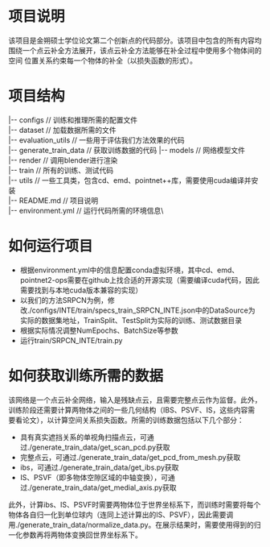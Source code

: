 # 项目说明

该项目是金朔硕士学位论文第二个创新点的代码部分。该项目中包含的所有内容均围绕一个点云补全方法展开，该点云补全方法能够在补全过程中使用多个物体间的空间
位置关系约束每一个物体的补全（以损失函数的形式）。

# 项目结构

|-- configs                 // 训练和推理所需的配置文件\
|-- dataset                 // 加载数据所需的文件\
|-- evaluation_utils        // 一些用于评估我们方法效果的代码\
|-- generate_train_data     // 获取训练数据的代码
|-- models                  // 网络模型文件\
|-- render                  // 调用blender进行渲染\
|-- train                   // 所有的训练、测试代码\
|-- utils                   // 一些工具类，包含cd、emd、pointnet++库，需要使用cuda编译并安装\
|-- README.md               // 项目说明\
|-- environment.yml         // 运行代码所需的环境信息\

# 如何运行项目

- 根据environment.yml中的信息配置conda虚拟环境，其中cd、emd、pointnet2-ops需要在github上找合适的开源实现（需要编译cuda代码，因此需要找到与本地cuda版本兼容的实现）
- 以我们的方法SRPCN为例，修改./configs/INTE/train/specs_train_SRPCN_INTE.json中的DataSource为实际的数据集地址，TrainSplit、TestSplit为实际的训练、测试数据目录
- 根据实际情况调整NumEpochs、BatchSize等参数
- 运行train/SRPCN_INTE/train.py

# 如何获取训练所需的数据

该网络是一个点云补全网络，输入是残缺点云，且需要完整点云作为监督。此外，训练阶段还需要计算两物体之间的一些几何结构（IBS、PSVF、IS，这些内容需要看论文），以计算空间关系损失函数。所需的训练数据包括以下几个部分：
- 具有真实遮挡关系的单视角扫描点云，可通过./generate_train_data/get_scan_pcd.py获取
- 完整点云，可通过./generate_train_data/get_pcd_from_mesh.py获取
- ibs，可通过./generate_train_data/get_ibs.py获取
- IS、PSVF（即多物体空隙区域的中轴变换），可通过./generate_train_data/get_medial_axis.py获取

此外，计算ibs、IS、PSVF时需要两物体位于世界坐标系下，而训练时需要将每个物体各自归一化到单位球内（连同上述计算出的IS、PSVF），因此需要调用./generate_train_data/normalize_data.py。在展示结果时，需要使用得到的归一化参数再将两物体变换回世界坐标系下。


